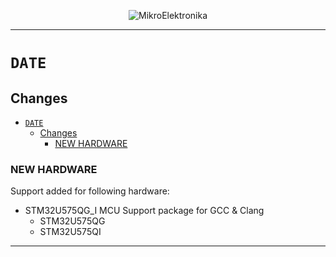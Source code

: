 <p align="center">
  <img src="http://www.mikroe.com/img/designs/beta/logo_small.png?raw=true" alt="MikroElektronika"/>
</p>

---

# `DATE`

## Changes

- [`DATE`](#date)
  - [Changes](#changes)
    - [NEW HARDWARE](#new-hardware)

### NEW HARDWARE

Support added for following hardware:

- STM32U575QG_I MCU Support package for GCC & Clang
  - STM32U575QG
  - STM32U575QI

---
